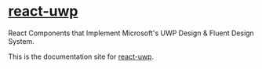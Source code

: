 # [react-uwp](https://www.react-uwp.com/)
React Components that Implement Microsoft's UWP Design & Fluent Design System.

This is the documentation site for [react-uwp](https://www.react-uwp.com/).
